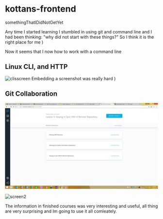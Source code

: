 # kottans-frontend
somethingThatIDidNotGetYet

Any time I started learning I stumbled in using git and command line and I had been thinking: "why did not start with these things?"
So I think it is the right place for me )

Now it seems that I now how to work with a command line

## Linux CLI, and HTTP

![clisscreen](https://user-images.githubusercontent.com/29075777/48319000-9ba5ce00-e610-11e8-9c87-c4fcf7fac756.png)
 Embedding a screenshot was really hard )

## Git Collaboration

![screen1](task_git_collaboration/githubAndCollaboration.jpg)

![screen2](versionControlWithGit)

The information in finished courses was very interesting and useful, all thing are very surprising and Im going to use it all comleately.